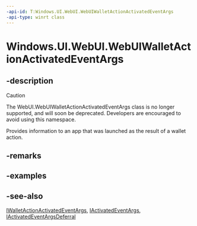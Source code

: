 ```yaml
---
-api-id: T:Windows.UI.WebUI.WebUIWalletActionActivatedEventArgs
-api-type: winrt class
---
```


<!-- Class syntax.
public class WebUIWalletActionActivatedEventArgs : Windows.ApplicationModel.Activation.IActivatedEventArgs, Windows.ApplicationModel.Activation.IWalletActionActivatedEventArgs, Windows.UI.WebUI.IActivatedEventArgsDeferral
-->

# Windows.UI.WebUI.WebUIWalletActionActivatedEventArgs

## -description

> [!CAUTION] 
> The WebUI.WebUIWalletActionActivatedEventArgs class is no longer supported, and will soon be deprecated. Developers are encouraged to avoid using this namespace.

Provides information to an app that was launched as the result of a wallet action.

## -remarks

## -examples

## -see-also
[IWalletActionActivatedEventArgs](../windows.applicationmodel.activation/iwalletactionactivatedeventargs.md), [IActivatedEventArgs](../windows.applicationmodel.activation/iactivatedeventargs.md), [IActivatedEventArgsDeferral](iactivatedeventargsdeferral.md)